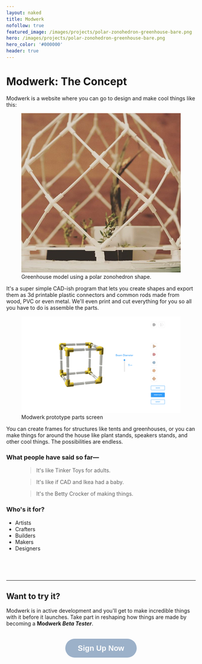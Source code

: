 ```yaml
---
layout: naked
title: Modwerk
nofollow: true
featured_image: /images/projects/polar-zonohedron-greenhouse-bare.png
hero: /images/projects/polar-zonohedron-greenhouse-bare.png
hero_color: '#000000'
header: true
---
```

<style>
  .endo-wrapper {
    max-width: 1200px;
    margin: 0 auto;
    display: none;
  }
  .beta-testeroni {
    text-align: center;
    margin: 2rem 0 6rem;
  }

  .spacer-3 {
    padding: 1.5rem 0;
  }
</style>
<!-- <div class='endo-wrapper'>
  <div class='iframe-container'>
    <iframe class='responsive-iframe' src='/slides/endosketch'></iframe>
  </div>
  <div class='iframe-container'>
    <iframe
      class="responsive-iframe"
      src="https://xd.adobe.com/embed/4e64f6fb-a931-41b9-bff6-9d6080f3c8b9-1b37/?fullscreen"
      frameborder="0"
      allowfullscreen>
    </iframe>
  </div>
</div> -->
<div>
  <h1>Modwerk: The Concept</h1>
  <p>Modwerk is a website where you can go to design and make cool things like this:</p>
  <figure>
    <img src='/images/projects/polar-zonohedron-greenhouse-model.jpg' />
    <figcaption>Greenhouse model using a polar zonohedron shape.</figcaption>
  </figure>
  <p>It's a super simple CAD-ish program that lets you create shapes and export them as 3d printable plastic connectors and common rods made from wood, PVC or even metal. We'll even print and cut everything for you so all you have to do is assemble the parts.</p>
  <!-- <div class='iframe-container'>
    <iframe
      class="responsive-iframe"
      src="https://xd.adobe.com/embed/4e64f6fb-a931-41b9-bff6-9d6080f3c8b9-1b37/?fullscreen"
      frameborder="0"
      allowfullscreen>
    </iframe>
  </div> -->
  <figure>
    <a href='/images/projects/modwerk-prototype-preview.png' target='_blank'><img src='/images/projects/modwerk-prototype-preview.png' /></a>
    <figcaption>Modwerk prototype parts screen</figcaption>
  </figure>
  <p>You can create frames for structures like tents and greenhouses, or you can make things for around the house like plant stands, speakers stands, and other cool things. The possibilities are endless.</p>
  <h3>What people have said so far—</h3>
  <figure>
    <blockquote>
      <p>It's like Tinker Toys for adults.</p>
    </blockquote>
  </figure>
  <figure>
    <blockquote>
      <p>It's like if CAD and Ikea had a baby.</p>
    </blockquote>
  </figure>
  <figure>
    <blockquote>
      <p>It's the Betty Crocker of making things.</p>
    </blockquote>
  </figure>
  <h3>Who's it for?</h3>
  <ul>
    <li>Artists</li>
    <li>Crafters</li>
    <li>Builders</li>
    <li>Makers</li>
    <li>Designers</li>
  </ul>
  <div class='spacer-3'>
  </div>
  <hr />
  <h2>Want to try it?</h2>
  <p>Modwerk is in active development and you'll get to make incredible things with it before it launches. Take part in reshaping how things are made by becoming a <b>Modwerk <i>Beta Tester</i></b>.</p>
  <div class='beta-testeroni'>
  <a class="typeform-share button" href="https://form.typeform.com/to/qHHe0cyM?typeform-medium=embed-snippet" data-mode="popup" style="display:inline-block;text-decoration:none;background-color:hsla(212, 30%, 70%, 1);color:white;cursor:pointer;font-family:Helvetica,Arial,sans-serif;font-size:20px;line-height:50px;text-align:center;margin:0;height:50px;padding:0px 33px;border-radius:25px;max-width:100%;white-space:nowrap;overflow:hidden;text-overflow:ellipsis;font-weight:bold;-webkit-font-smoothing:antialiased;-moz-osx-font-smoothing:grayscale;" data-size="100" target="_blank">Sign Up Now</a> <script> (function() { var qs,js,q,s,d=document, gi=d.getElementById, ce=d.createElement, gt=d.getElementsByTagName, id="typef_orm_share", b="https://embed.typeform.com/"; if(!gi.call(d,id)){ js=ce.call(d,"script"); js.id=id; js.src=b+"embed.js"; q=gt.call(d,"script")[0]; q.parentNode.insertBefore(js,q) } })() </script>
  </div>
  <!-- <div class='notes'>
    Qalamsila was a similar idea that looks like petered out. They offered predetermined kits.
    https://twitter.com/hashtag/qalamsila

    General image search for "3d printed connectors"
    lots of creations using connector and pole format
    https://duckduckgo.com/?q=3d+printed+connectors&iar=images&iax=images&ia=images

    DIY consumer demographics
    https://www.venveo.com/blog/10-characteristics-of-the-diy-consumer

    Bangin DIY stats
    https://comfyliving.net/diy-statistics/
  </div> -->
</div>
